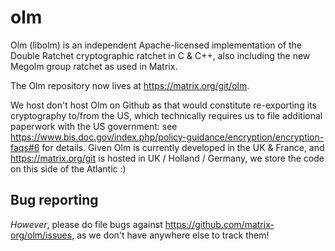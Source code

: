# olm

Olm (libolm) is an independent Apache-licensed implementation of the Double Ratchet cryptographic ratchet in C & C++, also including the new Megolm group ratchet as used in Matrix.

The Olm repository now lives at https://matrix.org/git/olm.

We host don't host Olm on Github as that would constitute re-exporting its cryptography to/from the US, which technically requires us to file additional paperwork with the US government: see https://www.bis.doc.gov/index.php/policy-guidance/encryption/encryption-faqs#6 for details.  Given Olm is currently developed in the UK & France, and https://matrix.org/git is hosted in UK / Holland / Germany, we store the code on this side of the Atlantic :)

## Bug reporting

*However*, please do file bugs against https://github.com/matrix-org/olm/issues, as we don't have anywhere else to track them!

